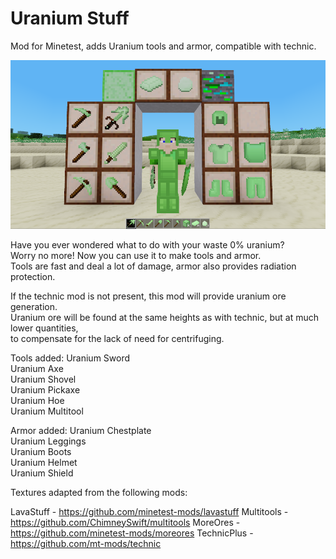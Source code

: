 # Uranium Stuff
Mod for Minetest, adds Uranium tools and armor, compatible with technic.  

![Screenshot](screenshot.png "Screenshot")

Have you ever wondered what to do with your waste 0% uranium?  
Worry no more! Now you can use it to make tools and armor.  
Tools are fast and deal a lot of damage, armor also provides radiation protection.  

If the technic mod is not present, this mod will provide uranium ore generation.  
Uranium ore will be found at the same heights as with technic, but at much lower quantities,  
to compensate for the lack of need for centrifuging.  

Tools added:
Uranium Sword  
Uranium Axe  
Uranium Shovel  
Uranium Pickaxe  
Uranium Hoe  
Uranium Multitool  
    
Armor added:
Uranium Chestplate  
Uranium Leggings  
Uranium Boots  
Uranium Helmet  
Uranium Shield  


Textures adapted from the following mods:  

LavaStuff - https://github.com/minetest-mods/lavastuff
Multitools - https://github.com/ChimneySwift/multitools
MoreOres - https://github.com/minetest-mods/moreores
TechnicPlus - https://github.com/mt-mods/technic
